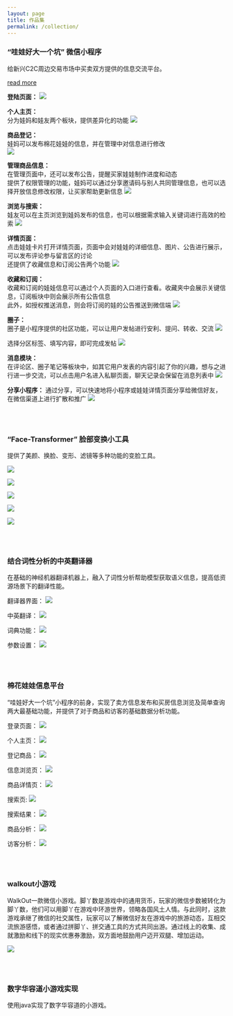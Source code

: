 ```yaml
---
layout: page
title: 作品集
permalink: /collection/
---
```


### **“哇娃好大一个坑” 微信小程序**

给新兴C2C周边交易市场中买卖双方提供的信息交流平台。

[read more](https://sigababa.github.io/dollsGarden/)

**登陆页面：**
![](https://raw.githubusercontent.com/sigababa/sigababa.github.io/master/images/collections/dollsGarden_01.jpg)

**个人主页：**  
分为娃妈和娃友两个板块，提供差异化的功能
![](https://raw.githubusercontent.com/sigababa/sigababa.github.io/master/images/collections/dollsGarden_02.jpg)

**商品登记：**  
娃妈可以发布棉花娃娃的信息，并在管理中对信息进行修改  
![](https://raw.githubusercontent.com/sigababa/sigababa.github.io/master/images/collections/dollsGarden_03.jpg)

**管理商品信息：**  
在管理页面中，还可以发布公告，提醒买家娃娃制作进度和动态  
提供了权限管理的功能，娃妈可以通过分享邀请码与别人共同管理信息，也可以选择开放信息修改权限，让买家帮助更新信息
![](https://raw.githubusercontent.com/sigababa/sigababa.github.io/master/images/collections/dollsGarden_04.jpg)

**浏览与搜索：**  
娃友可以在主页浏览到娃妈发布的信息，也可以根据需求输入关键词进行高效的检索
![](https://raw.githubusercontent.com/sigababa/sigababa.github.io/master/images/collections/dollsGarden_05.jpg)

**详情页面：**  
点击娃娃卡片打开详情页面，页面中会对娃娃的详细信息、图片、公告进行展示，可以发布评论参与留言区的讨论  
还提供了收藏信息和订阅公告两个功能
![](https://raw.githubusercontent.com/sigababa/sigababa.github.io/master/images/collections/dollsGarden_06.jpg)

**收藏和订阅：**  
收藏和订阅的娃娃信息可以通过个人页面的入口进行查看。收藏夹中会展示关键信息，订阅板块中则会展示所有公告信息  
此外，如授权推送消息，则会将订阅的娃的公告推送到微信端
![](https://raw.githubusercontent.com/sigababa/sigababa.github.io/master/images/collections/dollsGarden_07.jpg)

**圈子：**  
圈子是小程序提供的社区功能，可以让用户发帖进行安利、提问、转收、交流
![](https://raw.githubusercontent.com/sigababa/sigababa.github.io/master/images/collections/dollsGarden_08.jpg)

选择分区标签、填写内容，即可完成发帖
![](https://raw.githubusercontent.com/sigababa/sigababa.github.io/master/images/collections/dollsGarden_09.jpg)

**消息模块：**  
在评论区、圈子笔记等板块中，如其它用户发表的内容引起了你的兴趣，想与之进行进一步交流，可以点击用户名进入私聊页面，聊天记录会保留在消息列表中
![](https://raw.githubusercontent.com/sigababa/sigababa.github.io/master/images/collections/dollsGarden_10.jpg)

**分享小程序：**
通过分享，可以快速地将小程序或娃娃详情页面分享给微信好友，在微信渠道上进行扩散和推广
![](https://raw.githubusercontent.com/sigababa/sigababa.github.io/master/images/collections/dollsGarden_11.jpg)

<br/>
<br/>

### **“Face-Transformer” 脸部变换小工具**

提供了美颜、换脸、变形、滤镜等多种功能的变脸工具。

![](https://raw.githubusercontent.com/sigababa/sigababa.github.io/master/images/collections/face_transformer_01.png)

![](https://raw.githubusercontent.com/sigababa/sigababa.github.io/master/images/collections/face_transformer_02.png)


![](https://raw.githubusercontent.com/sigababa/sigababa.github.io/master/images/collections/face_transformer_03.png)

![](https://raw.githubusercontent.com/sigababa/sigababa.github.io/master/images/collections/face_transformer_04.png)

![](https://raw.githubusercontent.com/sigababa/sigababa.github.io/master/images/collections/face_transformer_05.png)


<br/>
<br/>

### **结合词性分析的中英翻译器**

在基础的神经机器翻译机器上，融入了词性分析帮助模型获取语义信息，提高低资源场景下的翻译性能。  

翻译器界面：
![](https://raw.githubusercontent.com/sigababa/sigababa.github.io/master/images/collections/translator_01.png)

中英翻译：
![](https://raw.githubusercontent.com/sigababa/sigababa.github.io/master/images/collections/translator_02.png)

词典功能：
![](https://raw.githubusercontent.com/sigababa/sigababa.github.io/master/images/collections/translator_03.png)

参数设置：
![](https://raw.githubusercontent.com/sigababa/sigababa.github.io/master/images/collections/translator_04.png)

<br/>
<br/>

### **棉花娃娃信息平台**

“哇娃好大一个坑”小程序的前身，实现了卖方信息发布和买房信息浏览及简单查询两大最基础功能，并提供了对于商品和访客的基础数据分析功能。

登录页面：
![](https://raw.githubusercontent.com/sigababa/sigababa.github.io/master/images/collections/dollsGardenWin_01.png)

个人主页：
![](https://raw.githubusercontent.com/sigababa/sigababa.github.io/master/images/collections/dollsGardenWin_02.png)

登记商品：
![](https://raw.githubusercontent.com/sigababa/sigababa.github.io/master/images/collections/dollsGardenWin_09.png)

信息浏览页：
![](https://raw.githubusercontent.com/sigababa/sigababa.github.io/master/images/collections/dollsGardenWin_03.png)

商品详情页：
![](https://raw.githubusercontent.com/sigababa/sigababa.github.io/master/images/collections/dollsGardenWin_04.png)

搜索页:
![](https://raw.githubusercontent.com/sigababa/sigababa.github.io/master/images/collections/dollsGardenWin_05.png)

搜索结果：
![](https://raw.githubusercontent.com/sigababa/sigababa.github.io/master/images/collections/dollsGardenWin_06.png)

商品分析：
![](https://raw.githubusercontent.com/sigababa/sigababa.github.io/master/images/collections/dollsGardenWin_07.png)

访客分析：
![](https://raw.githubusercontent.com/sigababa/sigababa.github.io/master/images/collections/dollsGardenWin_08.png)

<br/>
<br/>

### **walkout小游戏**

WalkOut一款微信小游戏。脚丫数是游戏中的通用货币，玩家的微信步数被转化为脚丫数，他们可以用脚丫在游戏中环游世界，领略各国风土人情。与此同时，这款游戏承继了微信的社交属性，玩家可以了解微信好友在游戏中的旅游动态，互相交流旅游感悟，或者通过拼脚丫、拼交通工具的方式共同出游。通过线上的收集、成就激励和线下的现实优惠券激励，双方面地鼓励用户迈开双腿、增加运动。

![](https://raw.githubusercontent.com/sigababa/sigababa.github.io/master/images/collections/walkout_01.jpg)

<br/>
<br/>

### **数字华容道小游戏实现**

使用java实现了数字华容道的小游戏。


<br/>
<br/>
